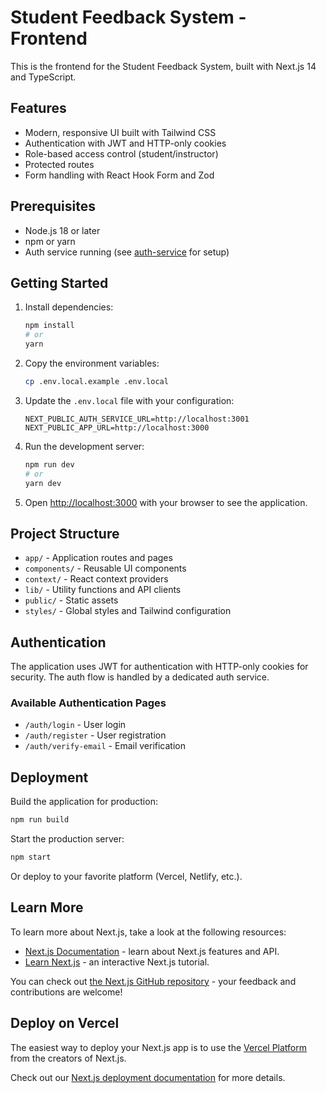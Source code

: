 # Student Feedback System - Frontend

This is the frontend for the Student Feedback System, built with Next.js 14 and TypeScript.

## Features

- Modern, responsive UI built with Tailwind CSS
- Authentication with JWT and HTTP-only cookies
- Role-based access control (student/instructor)
- Protected routes
- Form handling with React Hook Form and Zod

## Prerequisites

- Node.js 18 or later
- npm or yarn
- Auth service running (see [auth-service](../auth-service/README.md) for setup)

## Getting Started

1. Install dependencies:
   ```bash
   npm install
   # or
   yarn
   ```

2. Copy the environment variables:
   ```bash
   cp .env.local.example .env.local
   ```

3. Update the `.env.local` file with your configuration:
   ```
   NEXT_PUBLIC_AUTH_SERVICE_URL=http://localhost:3001
   NEXT_PUBLIC_APP_URL=http://localhost:3000
   ```

4. Run the development server:
   ```bash
   npm run dev
   # or
   yarn dev
   ```

5. Open [http://localhost:3000](http://localhost:3000) with your browser to see the application.

## Project Structure

- `app/` - Application routes and pages
- `components/` - Reusable UI components
- `context/` - React context providers
- `lib/` - Utility functions and API clients
- `public/` - Static assets
- `styles/` - Global styles and Tailwind configuration

## Authentication

The application uses JWT for authentication with HTTP-only cookies for security. The auth flow is handled by a dedicated auth service.

### Available Authentication Pages

- `/auth/login` - User login
- `/auth/register` - User registration
- `/auth/verify-email` - Email verification

## Deployment

Build the application for production:

```bash
npm run build
```

Start the production server:

```bash
npm start
```

Or deploy to your favorite platform (Vercel, Netlify, etc.).

## Learn More

To learn more about Next.js, take a look at the following resources:

- [Next.js Documentation](https://nextjs.org/docs) - learn about Next.js features and API.
- [Learn Next.js](https://nextjs.org/learn) - an interactive Next.js tutorial.

You can check out [the Next.js GitHub repository](https://github.com/vercel/next.js) - your feedback and contributions are welcome!

## Deploy on Vercel

The easiest way to deploy your Next.js app is to use the [Vercel Platform](https://vercel.com/new?utm_medium=default-template&filter=next.js&utm_source=create-next-app&utm_campaign=create-next-app-readme) from the creators of Next.js.

Check out our [Next.js deployment documentation](https://nextjs.org/docs/app/building-your-application/deploying) for more details.

